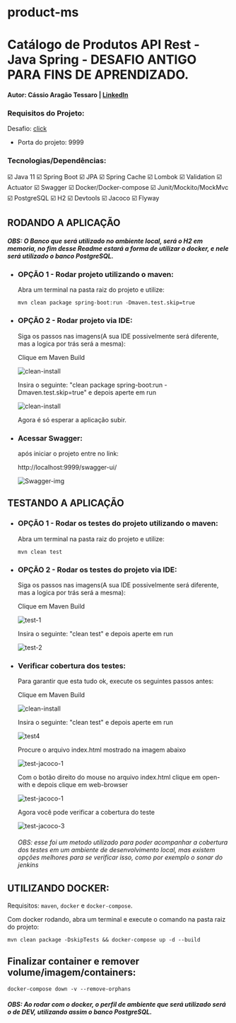 # product-ms

# Catálogo de Produtos API Rest - Java Spring - DESAFIO ANTIGO PARA FINS DE APRENDIZADO.

#### Autor: Cássio Aragão Tessaro | [LinkedIn](https://www.linkedin.com/in/ctessaro/)

### Requisitos do Projeto:

Desafio: [click](/desafio/desafio.md)

- Porta do projeto: 9999

### Tecnologias/Dependências:

:ballot_box_with_check: Java 11
:ballot_box_with_check: Spring Boot
:ballot_box_with_check: JPA
:ballot_box_with_check: Spring Cache
:ballot_box_with_check: Lombok
:ballot_box_with_check: Validation
:ballot_box_with_check: Actuator
:ballot_box_with_check: Swagger
:ballot_box_with_check: Docker/Docker-compose
:ballot_box_with_check: Junit/Mockito/MockMvc
:ballot_box_with_check: PostgreSQL
:ballot_box_with_check: H2
:ballot_box_with_check: Devtools
:ballot_box_with_check: Jacoco
:ballot_box_with_check: Flyway

## RODANDO A APLICAÇÃO

##### OBS: O Banco que será utilizado no ambiente local, será o H2 em memoria, no fim desse Readme estará a forma de utilizar o docker, e nele será utilizado o banco PostgreSQL.

- ### OPÇÃO 1 - Rodar projeto utilizando o maven:

  Abra um terminal na pasta raiz do projeto e utilize:

  ```shell
  mvn clean package spring-boot:run -Dmaven.test.skip=true
  ```

- ### OPÇÃO 2 - Rodar projeto via IDE:

  Siga os passos nas imagens(A sua IDE possivelmente será diferente, mas a logica por trás será a mesma):

  Clique em Maven Build

  ![clean-install](/desafio/assets/clean-install.png)

  Insira o seguinte: "clean package spring-boot:run -Dmaven.test.skip=true" e depois aperte em run

  ![clean-install](/desafio/assets/clean-install-2.png)

  Agora é só esperar a aplicação subir.

- ### Acessar Swagger:

  após iniciar o projeto entre no link:

  http://localhost:9999/swagger-ui/

  ![Swagger-img](/desafio/assets/Swagger.png)

## TESTANDO A APLICAÇÃO

- ### OPÇÃO 1 - Rodar os testes do projeto utilizando o maven:

  Abra um terminal na pasta raiz do projeto e utilize:

  ```shell
  mvn clean test
  ```

- ### OPÇÃO 2 - Rodar os testes do projeto via IDE:

  Siga os passos nas imagens(A sua IDE possivelmente será diferente, mas a logica por trás será a mesma):

  Clique em Maven Build

  ![test-1](/desafio/assets/test3.png)

  Insira o seguinte: "clean test" e depois aperte em run

  ![test-2](/desafio/assets/test4.png)

- ### Verificar cobertura dos testes:

  Para garantir que esta tudo ok, execute os seguintes passos antes:

  Clique em Maven Build

  ![clean-install](/desafio/assets/clean-install.png)

  Insira o seguinte: "clean test" e depois aperte em run

  ![test4](/desafio/assets/test4.png)

  Procure o arquivo index.html mostrado na imagem abaixo

  ![test-jacoco-1](/desafio/assets/test-jacoco-1.png)

  Com o botão direito do mouse no arquivo index.html clique em open-with e depois clique em web-browser

  ![test-jacoco-1](/desafio/assets/test-jacoco-2.png)

  Agora você pode verificar a cobertura do teste

  ![test-jacoco-3](/desafio/assets/test-jacoco-3.png)

  ###### OBS: esse foi um metodo utilizado para poder acompanhar a cobertura dos testes em um ambiente de desenvolvimento local, mas existem opções melhores para se verificar isso, como por exemplo o sonar do jenkins

## UTILIZANDO DOCKER:

Requisitos: `maven`, `docker` e `docker-compose`.

Com docker rodando, abra um terminal e execute o comando na pasta raiz do projeto:

```shell
mvn clean package -DskipTests && docker-compose up -d --build
```

## Finalizar container e remover volume/imagem/containers:

```shell
docker-compose down -v --remove-orphans
```

##### OBS: Ao rodar com o docker, o perfil de ambiente que será utilizado será o de DEV, utilizando assim o banco PostgreSQL.
